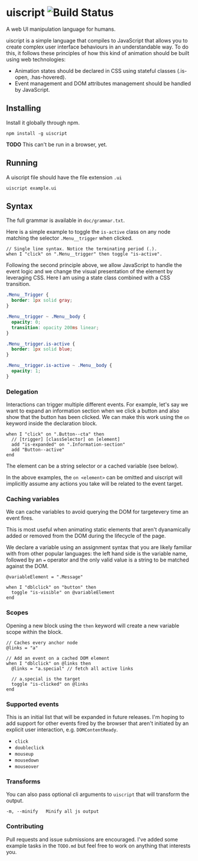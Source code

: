# uiscript ![Build Status](https://api.travis-ci.org/ConnorAtherton/uiscript.svg)

A web UI manipulation language for humans.

uiscript is a simple language that compiles to JavaScript that allows you to create
complex user interface behaviours in an understandable way. To do this, it follows these
principles of how this kind of animation should be built using web technologies:

- Animation states should be declared in CSS using stateful classes (.is-open, .has-hovered).
- Event management and DOM attributes management should be handled by JavaScript.

## Installing

Install it globally through npm.

```
npm install -g uiscript
```

__TODO__ This can't be run in a browser, yet.

## Running

A uiscript file should have the file extension `.ui`

```
uiscript example.ui
```

## Syntax

The full grammar is available in `doc/grammar.txt`.

Here is a simple example to toggle the `is-active` class on any node matching the selector
`.Menu__trigger` when clicked.

```
// Single line syntax. Notice the terminating period (.).
when I "click" on ".Menu__trigger" then toggle "is-active".
```

Following the second principle above, we allow JavaScript to handle the event logic and we change
the visual presentation of the element by leveraging CSS. Here I am using a state class combined
with a CSS transition.

```css
.Menu__Trigger {
  border: 1px solid gray;
}

.Menu__trigger ~ .Menu__body {
  opacity: 0;
  transition: opacity 200ms linear;
}

.Menu__trigger.is-active {
  border: 1px solid blue;
}

.Menu__trigger.is-active ~ .Menu__body {
  opacity: 1;
}
```

### Delegation

Interactions can trigger multiple different events. For example, let's say we want to expand an
information section when we click a button and also show that the button has been clicked. We can
make this work using the `on` keyword inside the declaration block.

```
when I "click" on ".Button--cta" then
  // [trigger] [classSelector] on [element]
  add "is-expanded" on ".Information-section"
  add "Button--active"
end
```

The element can be a string selector or a cached variable (see below).

In the above examples, the `on <element>` can be omitted and uiscript will implicitly
assume any actions you take will be related to the event target.

### Caching variables

We can cache variables to avoid querying the DOM for targetevery time an event fires.

This is most useful when animating static elements that aren't dyanamically added or removed from
the DOM during the lifecycle of the page.

We declare a variable using an assignment syntax that you are likely familiar with from
other popular languages: the left hand side is the variable name, followed by an `=`
operator and the only valid value is a string to be matched against the DOM.

```
@variableElement = ".Message"

when I "dblclick" on "button" then
  toggle "is-visible" on @variableElement
end
```

### Scopes

Opening a new block using the `then` keyword will create a new variable scope within the block.

```
// Caches every anchor node
@links = "a"

// Add an event on a cached DOM element
when I "dblclick" on @links then
  @links = "a.special" // fetch all active links

  // a.special is the target
  toggle "is-clicked" on @links
end
```

### Supported events

This is an initial list that will be expanded in future releases. I'm hoping to add support
for other events fired by the browser that aren't initiated by an explicit user interaction, e.g.
`DOMContentReady`.

- `click`
- `doubleclick`
- `mouseup`
- `mousedown`
- `mouseover`

### Transforms

You can also pass optional cli arguments to `uiscript` that will transform the output.

```
-m, --minify   Minify all js output
```

### Contributing

Pull requests and issue submissions are encouraged. I've added some example tasks in the `TODO.md`
but feel free to work on anything that interests you.

